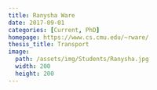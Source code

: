 ```yaml
---
title: Ranysha Ware
date: 2017-09-01
categories: [Current, PhD]
homepage: https://www.cs.cmu.edu/~rware/
thesis_title: Transport
image:
  path: /assets/img/Students/Ranysha.jpg
  width: 200
  height: 200
---
```


